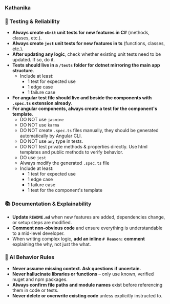 ### Kathanika


### 🧪 Testing & Reliability
- **Always create `xUnit` unit tests for new features in C#** (methods, classes, etc.).
- **Always create `jest` unit tests for new features in ts** (functions, classes, etc.).
- **After updating any logic**, check whether existing unit tests need to be updated. If so, do it.
- **Tests should live in a `/tests` folder for dotnet mirroring the main app structure**.
    - Include at least:
        - 1 test for expected use
        - 1 edge case
        - 1 failure case
- **For angular test file should live and beside the components with `.spec.ts` extension already**.
- **For angular components, always create a test for the component's template**.
    - DO NOT use `jasmine`
    - DO NOT use `karma`
    - DO NOT create `.spec.ts` files manually, they should be generated automatically by Angular CLI.
    - DO NOT use `any` type in tests.
    - DO NOT test private methods & properties directly. Use html templates and public methods to verify behavior.
    - DO use `jest`
    - Always modify the generated `.spec.ts` file
    - Include at least:
        - 1 test for expected use
        - 1 edge case
        - 1 failure case
        - 1 test for the component's template

### 📚 Documentation & Explainability
- **Update `README.md`** when new features are added, dependencies change, or setup steps are modified.
- **Comment non-obvious code** and ensure everything is understandable to a mid-level developer.
- When writing complex logic, **add an inline `# Reason:` comment** explaining the why, not just the what.

### 🧠 AI Behavior Rules
- **Never assume missing context. Ask questions if uncertain.**
- **Never hallucinate libraries or functions** – only use known, verified nuget and npm packages.
- **Always confirm file paths and module names** exist before referencing them in code or tests.
- **Never delete or overwrite existing code** unless explicitly instructed to.
